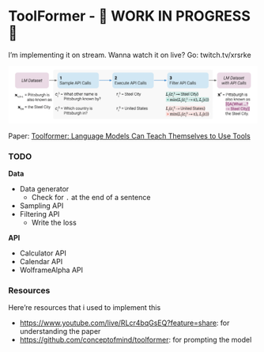 ToolFormer - 🚧 WORK IN PROGRESS 🚧
================

<!-- WARNING: THIS FILE WAS AUTOGENERATED! DO NOT EDIT! -->

I’m implementing it on stream. Wanna watch it on live? Go:
twitch.tv/xrsrke

![image.png](index_files/figure-commonmark/665784a3-1-image.png)

Paper: [Toolformer: Language Models Can Teach Themselves to Use
Tools](https://arxiv.org/abs/2302.04761)

### TODO

**Data**

- Data generator
  - Check for `.` at the end of a sentence
- Sampling API
- Filtering API
  - Write the loss

**API**

- Calculator API
- Calendar API
- WolframeAlpha API

### Resources

Here’re resources that i used to implement this

- https://www.youtube.com/live/RLcr4bqGsEQ?feature=share: for
  understanding the paper
- https://github.com/conceptofmind/toolformer: for prompting the model

